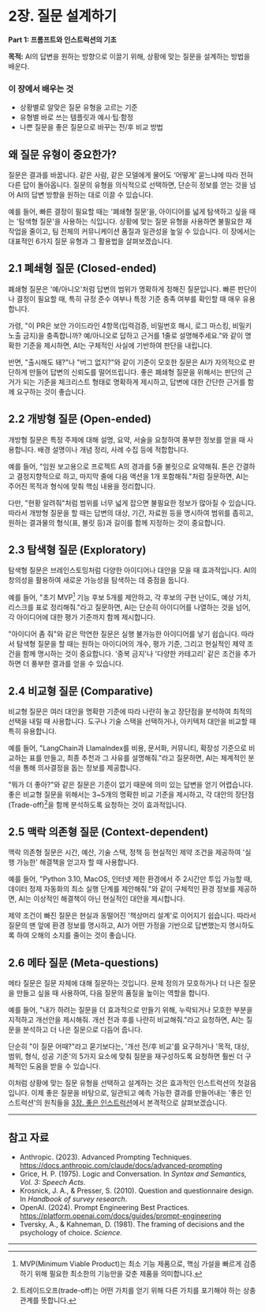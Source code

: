 # 2장. 질문 설계하기

**Part 1: 프롬프트와 인스트럭션의 기초**

**목적:** AI의 답변을 원하는 방향으로 이끌기 위해, 상황에 맞는 질문을 설계하는 방법을 배운다.

### 이 장에서 배우는 것
- 상황별로 알맞은 질문 유형을 고르는 기준
- 유형별 바로 쓰는 템플릿과 예시·팁·함정
- 나쁜 질문을 좋은 질문으로 바꾸는 전/후 비교 방법

## 왜 질문 유형이 중요한가?

질문은 결과를 바꿉니다. 같은 사람, 같은 모델에게 물어도 ‘어떻게’ 묻느냐에 따라 전혀 다른 답이 돌아옵니다. 질문의 유형을 의식적으로 선택하면, 단순히 정보를 얻는 것을 넘어 AI의 답변 방향을 원하는 대로 이끌 수 있습니다.

예를 들어, 빠른 결정이 필요할 때는 '폐쇄형 질문'을, 아이디어를 넓게 탐색하고 싶을 때는 '탐색형 질문'을 사용하는 식입니다. 상황에 맞는 질문 유형을 사용하면 불필요한 재작업을 줄이고, 팀 전체의 커뮤니케이션 품질과 일관성을 높일 수 있습니다. 이 장에서는 대표적인 6가지 질문 유형과 그 활용법을 살펴보겠습니다.

 

## 2.1 폐쇄형 질문 (Closed-ended)

폐쇄형 질문은 '예/아니오'처럼 답변의 범위가 명확하게 정해진 질문입니다. 빠른 판단이나 결정이 필요할 때, 특히 규정 준수 여부나 특정 기준 충족 여부를 확인할 때 매우 유용합니다.

가령, "이 PR은 보안 가이드라인 4항목(입력검증, 비밀번호 해시, 로그 마스킹, 비밀키 노출 금지)을 충족합니까? 예/아니오로 답하고 근거를 1줄로 설명해주세요."와 같이 명확한 기준을 제시하면, AI는 구체적인 사실에 기반하여 판단을 내립니다.

반면, "출시해도 돼?"나 "버그 없지?"와 같이 기준이 모호한 질문은 AI가 자의적으로 판단하게 만들어 답변의 신뢰도를 떨어뜨립니다. 좋은 폐쇄형 질문을 위해서는 판단의 근거가 되는 기준을 체크리스트 형태로 명확하게 제시하고, 답변에 대한 간단한 근거를 함께 요구하는 것이 좋습니다.

## 2.2 개방형 질문 (Open-ended)

개방형 질문은 특정 주제에 대해 설명, 요약, 서술을 요청하여 풍부한 정보를 얻을 때 사용합니다. 배경 설명이나 개념 정리, 사례 수집 등에 적합합니다.

예를 들어, "임원 보고용으로 프로젝트 A의 경과를 5줄 불릿으로 요약해줘. 톤은 간결하고 결정지향적으로 하고, 마지막 줄에 다음 액션을 1개 포함해줘."처럼 질문하면, AI는 주어진 목적과 형식에 맞춰 핵심 내용을 정리합니다.

다만, "현황 알려줘"처럼 범위를 너무 넓게 잡으면 불필요한 정보가 많아질 수 있습니다. 따라서 개방형 질문을 할 때는 답변의 대상, 기간, 자료원 등을 명시하여 범위를 좁히고, 원하는 결과물의 형식(표, 불릿 등)과 길이를 함께 지정하는 것이 중요합니다.

## 2.3 탐색형 질문 (Exploratory)

탐색형 질문은 브레인스토밍처럼 다양한 아이디어나 대안을 모을 때 효과적입니다. AI의 창의성을 활용하여 새로운 가능성을 탐색하는 데 중점을 둡니다.

예를 들어, "초기 MVP[^1] 기능 후보 5개를 제안하고, 각 후보의 구현 난이도, 예상 가치, 리스크를 표로 정리해줘."라고 질문하면, AI는 단순히 아이디어를 나열하는 것을 넘어, 각 아이디어에 대한 평가 기준까지 함께 제시합니다.

"아이디어 좀 줘"와 같은 막연한 질문은 실행 불가능한 아이디어를 낳기 쉽습니다. 따라서 탐색형 질문을 할 때는 원하는 아이디어의 개수, 평가 기준, 그리고 현실적인 제약 조건을 함께 명시하는 것이 중요합니다. '중복 금지'나 '다양한 카테고리' 같은 조건을 추가하면 더 풍부한 결과를 얻을 수 있습니다.

## 2.4 비교형 질문 (Comparative)

비교형 질문은 여러 대안을 명확한 기준에 따라 나란히 놓고 장단점을 분석하여 최적의 선택을 내릴 때 사용합니다. 도구나 기술 스택을 선택하거나, 아키텍처 대안을 비교할 때 특히 유용합니다.

예를 들어, "LangChain과 LlamaIndex를 비용, 문서화, 커뮤니티, 확장성 기준으로 비교하는 표를 만들고, 최종 추천과 그 사유를 설명해줘."라고 질문하면, AI는 체계적인 분석을 통해 의사결정을 돕는 정보를 제공합니다.

"뭐가 더 좋아?"와 같은 질문은 기준이 없기 때문에 의미 있는 답변을 얻기 어렵습니다. 좋은 비교형 질문을 위해서는 3~5개의 명확한 비교 기준을 제시하고, 각 대안의 장단점(Trade-off)[^2]을 함께 분석하도록 요청하는 것이 효과적입니다.

## 2.5 맥락 의존형 질문 (Context-dependent)

맥락 의존형 질문은 시간, 예산, 기술 스택, 정책 등 현실적인 제약 조건을 제공하여 '실행 가능한' 해결책을 얻고자 할 때 사용합니다.

예를 들어, "Python 3.10, MacOS, 인터넷 제한 환경에서 주 2시간만 투입 가능할 때, 데이터 정제 자동화의 최소 실행 단계를 제안해줘."와 같이 구체적인 환경 정보를 제공하면, AI는 이상적인 해결책이 아닌 현실적인 대안을 제시합니다.

제약 조건이 빠진 질문은 현실과 동떨어진 '책상머리 설계'로 이어지기 쉽습니다. 따라서 질문의 맨 앞에 환경 정보를 명시하고, AI가 어떤 가정을 기반으로 답변했는지 명시하도록 하여 오해의 소지를 줄이는 것이 좋습니다.

## 2.6 메타 질문 (Meta-questions)

메타 질문은 질문 자체에 대해 질문하는 것입니다. 문제 정의가 모호하거나 더 나은 질문을 만들고 싶을 때 사용하여, 다음 질문의 품질을 높이는 역할을 합니다.

예를 들어, "내가 하려는 질문을 더 효과적으로 만들기 위해, 누락되거나 모호한 부분을 지적하고 개선안을 제시해줘. 개선 전과 후를 나란히 비교해줘."라고 요청하면, AI는 질문을 분석하고 더 나은 질문으로 다듬어 줍니다.

단순히 "이 질문 어때?"라고 묻기보다는, '개선 전/후 비교'를 요구하거나 '목적, 대상, 범위, 형식, 성공 기준'의 5가지 요소에 맞춰 질문을 재구성하도록 요청하면 훨씬 더 구체적인 도움을 받을 수 있습니다.

이처럼 상황에 맞는 질문 유형을 선택하고 설계하는 것은 효과적인 인스트럭션의 첫걸음입니다. 이제 좋은 질문을 바탕으로, 일관되고 예측 가능한 결과를 만들어내는 '좋은 인스트럭션'의 원칙들을 [3장. 좋은 인스트럭션](03-good-instructions.md)에서 본격적으로 살펴보겠습니다.

---

## 참고 자료

- Anthropic. (2023). Advanced Prompting Techniques. https://docs.anthropic.com/claude/docs/advanced-prompting
- Grice, H. P. (1975). Logic and Conversation. In *Syntax and Semantics, Vol. 3: Speech Acts*.
- Krosnick, J. A., & Presser, S. (2010). Question and questionnaire design. In *Handbook of survey research*.
- OpenAI. (2024). Prompt Engineering Best Practices. https://platform.openai.com/docs/guides/prompt-engineering
- Tversky, A., & Kahneman, D. (1981). The framing of decisions and the psychology of choice. *Science*.

---

[^1]: MVP(Minimum Viable Product)는 최소 기능 제품으로, 핵심 가설을 빠르게 검증하기 위해 필요한 최소한의 기능만을 갖춘 제품을 의미합니다.
[^2]: 트레이드오프(trade-off)는 어떤 가치를 얻기 위해 다른 가치를 포기해야 하는 상충 관계를 뜻합니다.